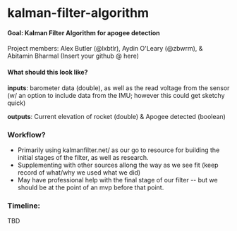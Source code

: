 # kalman-filter-algorithm
#### Goal: Kalman Filter Algorithm for apogee detection
Project members: Alex Butler (@lxbtlr), Aydin O'Leary (@zbwrm), & Abitamin Bharmal (Insert your github @ here)
#### What should this look like?

**inputs**: barometer data (double), as well as the read voltage from the sensor (w/ an option to include data from the IMU; however this could get sketchy quick)

**outputs**: Current elevation of rocket (double) & Apogee detected (boolean) 

###  Workflow?

* Primarily using kalmanfilter.net/ as our go to resource for building the initial stages of the filter, as well as research.
* Supplementing with other sources allong the way as we see fit (keep record of what/why we used what we did)
* May have professional help with the final stage of our filter -- but we should be at the point of an mvp before that point.

### Timeline:

TBD

